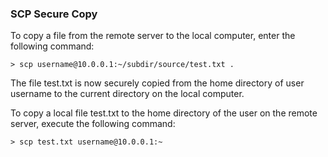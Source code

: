 ### SCP Secure Copy

To copy a file from the remote server to the local computer, enter the following command:
```
> scp username@10.0.0.1:~/subdir/source/test.txt .
```
The file test.txt is now securely copied from the home directory of user username to the current directory on the local computer.

To copy a local file test.txt to the home directory of the user on the remote server, execute the following command:
```
> scp test.txt username@10.0.0.1:~
```
